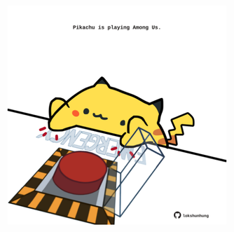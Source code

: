 <!-- built at 18/05/2021, 20:02:23 UTC -->
<p align="center">
  <img width="500" height="500" src="./ReadmeImage.svg">
</p>
